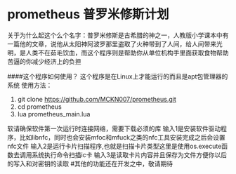 # prometheus 普罗米修斯计划
关于为什么起这个么个名字：普罗米修斯是古希腊的神之一，人教版小学课本中有一篇他的文章，说他从太阳神阿波罗那里盗取了火种带到了人间，给人间带来光明，是人类不在茹毛饮血，而这个程序则是帮助你从单位机构手里面获取食物帮助苦逼的你减少经济上的负担

####这个程序如何使用？
这个程序是在Linux上才能运行的而且是apt包管理器的系统
使用方法：
1. git clone https://github.com/MCKN007/prometheus.git
2. cd prometheus
3. lua prometheus_main.lua

软请确保软件第一次运行时连接网络，需要下载必须的库
输入1是安装软件驱动程序，比如libnfc，同时也会安装mfoc和mfuck之类的nfc工具安装完成之后会设置nfc文件
输入2是运行卡片扫描程序,也就是扫描卡片类型这里是使用os.execute函数去调用系统执行命令扫描ic卡
输入3是读取卡片内容并且保存为文件方便你以后的写入和对密钥的读取
#其他的功能还在开发之中，敬请期待
